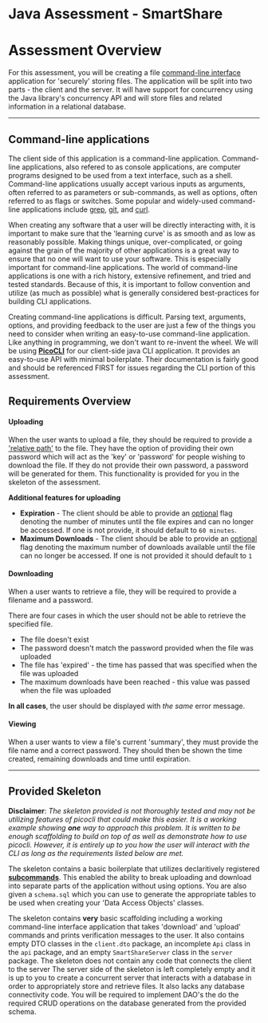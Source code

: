 # Java Assessment - SmartShare

# Assessment Overview

For this assessment, you will be creating a file [command-line interface](https://en.wikipedia.org/wiki/Command-line_interface) application for 'securely' storing files. The application will be split into two parts - the client and the server. It will have support for concurrency using the Java library's concurrency API and will store files and related information in a relational database.

---

## Command-line applications

The client side of this application is a command-line application. Command-line applications, also refered to as console applications, are computer programs designed to be used from a text interface, such as a shell. Command-line applications usually accept various inputs as arguments, often referred to as parameters or sub-commands, as well as options, often referred to as flags or switches. Some popular and widely-used command-line applications include [grep](http://man7.org/linux/man-pages/man1/grep.1.html), [git](http://man7.org/linux/man-pages/man1/git.1.html), and [curl](https://curl.haxx.se/).

When creating any software that a user will be directly interacting with, it is important to make sure that the 'learning curve' is as smooth and as low as reasonably possible. Making things unique, over-complicated, or going against the grain of the majority of other applications is a great way to ensure that no one will want to use your software. This is especially important for command-line applications. The world of command-line applications is one with a rich history, extensive refinement, and tried and tested standards. Because of this, it is important to follow convention and utilize (as much as possible) what is generally considered best-practices for building CLI applications.

Creating command-line applications is difficult. Parsing text, arguments, options, and providing feedback to the user are just a few of the things you need to consider when writing an easy-to-use command-line application. Like anything in programming, we don't want to re-invent the wheel. We will be using [**PicoCLI**](https://picocli.info/) for our client-side java CLI application. It provides an easy-to-use API with minimal boilerplate. Their documentation is fairly good and should be referenced FIRST for issues regarding the CLI portion of this assessment.

## Requirements Overview

#### Uploading
When the user wants to upload a file, they should be required to provide a ['relative path'](https://support.dtsearch.com/webhelp/dtsearch/relative_paths.htm) to the file. They have the option of providing their own password which will act as the 'key' or 'password' for people wishing to download the file. If they do not provide their own password, a password will be generated for them. This functionality is provided for you in the skeleton of the assessment.

**Additional features for uploading**
* **Expiration** - The client should be able to provide an [optional](https://picocli.info/#_options_and_parameters) flag denoting the number of minutes until the file expires and can no longer be accessed. If one is not provide, it should default to `60 minutes`.
* **Maximum Downloads** - The client should be able to provide an [optional](https://picocli.info/#_options_and_parameters) flag denoting the maximum number of downloads available until the file can no longer be accessed. If one is not provided it should default to `1`

#### Downloading

When a user wants to retrieve a file, they will be required to provide a filename and a password. 

There are four cases in which the user should not be able to retrieve the specified file.
* The file doesn't exist
* The password doesn't match the password provided when the file was uploaded
* The file has 'expired' - the time has passed that was specified when the file was uploaded
* The maximum downloads have been reached - this value was passed when the file was uploaded

**In all cases**, the user should be displayed with *the same* error message.

#### Viewing

When a user wants to view a file's current 'summary', they must provide the file name and a correct password. They should then be shown the time created, remaining downloads and time until expiration.

---

## Provided Skeleton

**Disclaimer**:  *The skeleton provided is not thoroughly tested and may not be utilizing features of picocli that could make this easier. It is a working example showing **one** way to approach this problem. It is written to be enough scaffolding to build on top of as well as demonstrate how to use picocli. However, it is entirely up to you how the user will interact with the CLI as long as the requirements listed below are met.*  

The skeleton contains a basic boilerplate that utilizes declaritively registered [**subcommands**](https://picocli.info/#_subcommands). This enabled the ability to break uploading and download into separate parts of the application without using options. You are also given a `schema.sql` which you can use to generate the appropriate tables to be used when creating your 'Data Access Objects' classes.

The skeleton contains **very** basic scaffolding including a working command-line interface application that takes 'download' and 'upload' commands and prints verification messages to the user. It also contains empty DTO classes in the `client.dto` package, an incomplete `Api` class in the `api` package, and an empty `SmartShareServer` class in the `server` package. The skeleton does not contain any code that connects the client to the server The server side of the skeleton is left completely empty and it is up to you to create a concurrent server that interacts with a database in order to appropriately store and retrieve files. It also lacks any database connectivity code. You will be required to implement DAO's the do the required CRUD operations on the database generated from the provided schema. 

